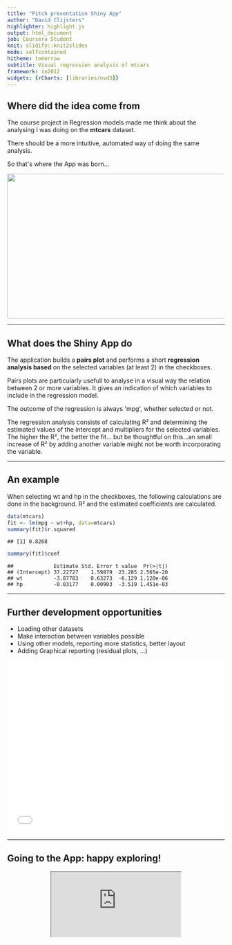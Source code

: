 ```yaml
---
title: "Pitch presentation Shiny App"
author: "David Clijsters"
highlighter: highlight.js
output: html_document
job: Coursera Student
knit: slidify::knit2slides
mode: selfcontained
hitheme: tomorrow
subtitle: Visual regression analysis of mtcars
framework: io2012
widgets: {rCharts: [libraries/nvd3]}
---
```


## Where did the idea come from

The course project in Regression models made me think about the analysing I was doing on the **mtcars** dataset.

There should be a more intuitive, automated way of doing the same analysis.

So that's where the App was born...

<div style='text-align: center;'>
  <img class="alignnone size-full wp-image-1760" src="http://donpower.me/wp-content/uploads/2013/01/Eureka-Idea-Light-Bulb1.jpg" width="550" height="335">
</div>

---

## What does the Shiny App do

The application builds a **pairs plot** and performs a short **regression analysis based** on the selected variables (at least 2) in the checkboxes.

Pairs plots are particularly usefull to analyse in a visual way the relation between 2 or more variables. It gives an indication of which variables to include in the regression model.

The outcome of the regression is always 'mpg', whether selected or not.

The regression analysis consists of calculating R² and determining the estimated values of the intercept and multipliers for the selected variables.
The higher the R², the better the fit... but be thoughtful on this...an small increase of R² by adding another variable might not be worth incorporating the variable.

---

## An example

When selecting wt and hp in the checkboxes, the following calculations are done in the background. R² and the estimated coefficients are calculated.


```r
data(mtcars)
fit <- lm(mpg ~ wt+hp, data=mtcars)
summary(fit)$r.squared
```

```
## [1] 0.8268
```

```r
summary(fit)$coef
```

```
##             Estimate Std. Error t value  Pr(>|t|)
## (Intercept) 37.22727    1.59879  23.285 2.565e-20
## wt          -3.87783    0.63273  -6.129 1.120e-06
## hp          -0.03177    0.00903  -3.519 1.451e-03
```


---

## Further development opportunities

* Loading other datasets
* Make interaction between variables possible
* Using other models, reporting more statistics, better layout
* Adding Graphical reporting (residual plots, ...)

<iframe src=' assets/fig/unnamed-chunk-2.html ' scrolling='yes' frameBorder='0' seamless class='rChart polycharts ' id=iframe- chart1efc3d5a28ec ></iframe> <style>iframe.rChart{ width: 100%; height: 400px;}</style>


---

## Going to the App: happy exploring!

<div align="center">
<iframe 
src="http://clijda.shinyapps.io/mtcars_reganal/" >
  </iframe></div>


